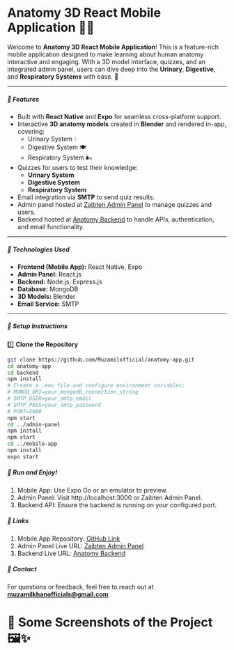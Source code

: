 # Anatomy 3D React Mobile Application 📱✨
Welcome to **Anatomy 3D React Mobile Application**! This is a feature-rich mobile application designed to make learning about human anatomy interactive and engaging. With a 3D model interface, quizzes, and an integrated admin panel, users can dive deep into the **Urinary**, **Digestive**, and **Respiratory Systems** with ease. 🚀

---

##### 🌟 Features
- Built with **React Native** and **Expo** for seamless cross-platform support.
- Interactive **3D anatomy models** created in **Blender** and rendered in-app, covering:
  - Urinary System 💧
  - Digestive System 🍽️
  - Respiratory System 🌬️
- Quizzes for users to test their knowledge:
  - **Urinary System**
  - **Digestive System**
  - **Respiratory System**
- Email integration via **SMTP** to send quiz results.
- Admin panel hosted at [Zaibten Admin Panel](https://zaibtenbioscope.vercel.app/) to manage quizzes and users.
- Backend hosted at [Anatomy Backend](https://anatomy-two.vercel.app/) to handle APIs, authentication, and email functionality.

---

##### 🚀 Technologies Used

- **Frontend (Mobile App):** React Native, Expo
- **Admin Panel:** React.js
- **Backend:** Node.js, Express.js
- **Database:** MongoDB
- **3D Models:** Blender
- **Email Service:** SMTP

---

##### 🔧 Setup Instructions
1️⃣ **Clone the Repository**  
```bash
git clone https://github.com/Muzamilofficial/anatomy-app.git
cd anatomy-app
cd backend
npm install
# Create a .env file and configure environment variables:
# MONGO_URI=your_mongodb_connection_string
# SMTP_USER=your_smtp_email
# SMTP_PASS=your_smtp_password
# PORT=5000
npm start
cd ../admin-panel
npm install
npm start
cd ../mobile-app
npm install
expo start
```

##### 🚀 Run and Enjoy!
1. Mobile App: Use Expo Go or an emulator to preview.
2. Admin Panel: Visit http://localhost:3000 or Zaibten Admin Panel.
3. Backend API: Ensure the backend is running on your configured port.

##### 🔗 Links
1. Mobile App Repository: [GitHub Link](https://github.com/Muzamilofficial/Anatomy-React-Mobile-Application-With-NodeJS-And-Mongo)
2. Admin Panel Live URL: [Zaibten Admin Panel](https://zaibtenbioscope.vercel.app/)
3. Backend Live URL: [Anatomy Backend](https://anatomy-two.vercel.app/)

##### 📧 Contact
For questions or feedback, feel free to reach out at **muzamilkhanofficials@gmail.com**
.
# 📸 Some Screenshots of the Project 🖼️✨



